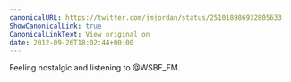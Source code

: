 ```yaml
---
canonicalURL: https://twitter.com/jmjordan/status/251018986932805633
ShowCanonicalLink: true
CanonicalLinkText: View original on
date: 2012-09-26T18:02:44+00:00
---
```

Feeling nostalgic and listening to @WSBF_FM.